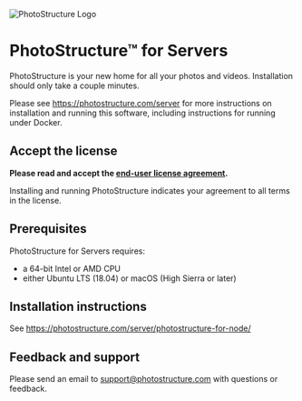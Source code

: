 ![PhotoStructure Logo](https://photostructure.com/img/2019/08/bokeh-logo-2048w.jpg)

# PhotoStructure™ for Servers

PhotoStructure is your new home for all your photos and videos. Installation
should only take a couple minutes.

Please see <https://photostructure.com/server> for more instructions on
installation and running this software, including instructions for running under
Docker.

## Accept the license

**Please read and accept the [end-user license agreement](https://photostructure.com/eula).**

Installing and running PhotoStructure indicates your agreement to all terms in the license.

## Prerequisites

PhotoStructure for Servers requires:

- a 64-bit Intel or AMD CPU
- either Ubuntu LTS (18.04) or macOS (High Sierra or later)

## Installation instructions

See <https://photostructure.com/server/photostructure-for-node/>

## Feedback and support

Please send an email to support@photostructure.com with questions or feedback.
